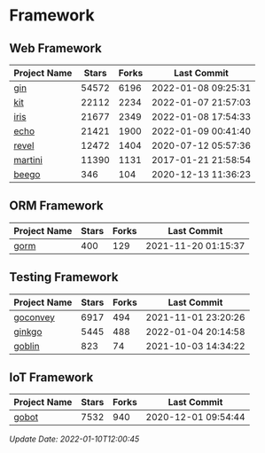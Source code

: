 # Framework

## Web Framework
| Project Name | Stars | Forks | Last Commit |
| ------------ | ----- | ----- | ----------- |
| [gin](https://github.com/gin-gonic/gin) | 54572 | 6196 | 2022-01-08 09:25:31 |
| [kit](https://github.com/go-kit/kit) | 22112 | 2234 | 2022-01-07 21:57:03 |
| [iris](https://github.com/kataras/iris) | 21677 | 2349 | 2022-01-08 17:54:33 |
| [echo](https://github.com/labstack/echo) | 21421 | 1900 | 2022-01-09 00:41:40 |
| [revel](https://github.com/revel/revel) | 12472 | 1404 | 2020-07-12 05:57:36 |
| [martini](https://github.com/go-martini/martini) | 11390 | 1131 | 2017-01-21 21:58:54 |
| [beego](https://github.com/astaxie/beego) | 346 | 104 | 2020-12-13 11:36:23 |

## ORM Framework
| Project Name | Stars | Forks | Last Commit |
| ------------ | ----- | ----- | ----------- |
| [gorm](https://github.com/jinzhu/gorm) | 400 | 129 | 2021-11-20 01:15:37 |

## Testing Framework
| Project Name | Stars | Forks | Last Commit |
| ------------ | ----- | ----- | ----------- |
| [goconvey](https://github.com/smartystreets/goconvey) | 6917 | 494 | 2021-11-01 23:20:26 |
| [ginkgo](https://github.com/onsi/ginkgo) | 5445 | 488 | 2022-01-04 20:14:58 |
| [goblin](https://github.com/franela/goblin) | 823 | 74 | 2021-10-03 14:34:22 |

## IoT Framework
| Project Name | Stars | Forks | Last Commit |
| ------------ | ----- | ----- | ----------- |
| [gobot](https://github.com/hybridgroup/gobot) | 7532 | 940 | 2020-12-01 09:54:44 |

*Update Date: 2022-01-10T12:00:45*